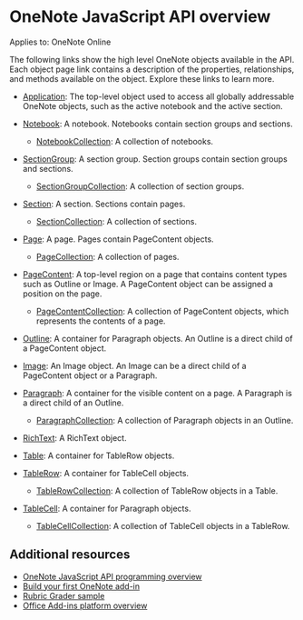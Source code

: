 # OneNote JavaScript API overview

Applies to: OneNote Online

The following links show the high level OneNote objects available in the API. Each object page link contains a description of the properties, relationships, and methods available on the object. Explore these links to learn more. 
	
- [Application](../../api/onenote/onenote.application): The top-level object used to access all globally addressable OneNote objects, such as the active notebook and the active section.

- [Notebook](../../api/onenote/onenote.notebook): A notebook. Notebooks contain section groups and sections.
    - [NotebookCollection](../../api/onenote/onenote.notebookcollection): A collection of notebooks.

- [SectionGroup](../../api/onenote/onenote.sectiongroup): A section group. Section groups contain section groups and sections.
    - [SectionGroupCollection](../../api/onenote/onenote.sectiongroupcollection): A collection of section groups.

- [Section](../../api/onenote/onenote.section): A section. Sections contain pages.
    - [SectionCollection](../../api/onenote/onenote.sectioncollection): A collection of sections.

- [Page](../../api/onenote/onenote.page): A page. Pages contain PageContent objects.
    - [PageCollection](../../api/onenote/onenote.pagecollection): A collection of pages.

- [PageContent](../../api/onenote/onenote.pagecontent): A top-level region on a page that contains content types such as Outline or Image. A PageContent object can be assigned a position on the page.
    - [PageContentCollection](../../api/onenote/onenote.pagecontentcollection): A collection of PageContent objects, which represents the contents of a page.

- [Outline](../../api/onenote/onenote.outline): A container for Paragraph objects. An Outline is a direct child of a PageContent object.

- [Image](../../api/onenote/onenote.image): An Image object. An Image can be a direct child of a PageContent object or a Paragraph.

- [Paragraph](../../api/onenote/onenote.paragraph): A container for the visible content on a page. A Paragraph is a direct child of an Outline.
    - [ParagraphCollection](../../api/onenote/onenote.paragraphcollection): A collection of Paragraph objects in an Outline.

- [RichText](../../api/onenote/onenote.richtext): A RichText object.

- [Table](../../api/onenote/onenote.table): A container for TableRow objects.

- [TableRow](../../api/onenote/onenote.tablerow): A container for TableCell objects.
    - [TableRowCollection](../../api/onenote/onenote.tablerowcollection): A collection of TableRow objects in a Table.
 
- [TableCell](../../api/onenote/onenote.tablecell): A container for Paragraph objects.
    - [TableCellCollection](../../api/onenote/onenote.tablecellcollection): A collection of TableCell objects in a TableRow.
		
## Additional resources

- [OneNote JavaScript API programming overview](https://docs.microsoft.com/en-us/office/dev/add-ins/onenote/onenote-add-ins-programming-overview)
- [Build your first OneNote add-in](https://docs.microsoft.com/en-us/office/dev/add-ins/onenote/onenote-add-ins-getting-started)
- [Rubric Grader sample](https://github.com/OfficeDev/OneNote-Add-in-Rubric-Grader)
- [Office Add-ins platform overview](https://docs.microsoft.com/en-us/office/dev/add-ins/overview/office-add-ins)
